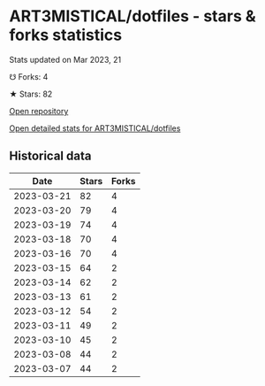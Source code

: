 # ART3MISTICAL/dotfiles - stars & forks statistics

Stats updated on Mar 2023, 21

☋ Forks: 4

★ Stars: 82

[Open repository](https://github.com/ART3MISTICAL/dotfiles)

[Open detailed stats for ART3MISTICAL/dotfiles](https://reviewgithub.com/rep/ART3MISTICAL/dotfiles)

## Historical data
| Date | Stars | Forks |
|------|-------|-------|
| 2023-03-21 | 82 | 4 | 
| 2023-03-20 | 79 | 4 | 
| 2023-03-19 | 74 | 4 | 
| 2023-03-18 | 70 | 4 | 
| 2023-03-16 | 70 | 4 | 
| 2023-03-15 | 64 | 2 | 
| 2023-03-14 | 62 | 2 | 
| 2023-03-13 | 61 | 2 | 
| 2023-03-12 | 54 | 2 | 
| 2023-03-11 | 49 | 2 | 
| 2023-03-10 | 45 | 2 | 
| 2023-03-08 | 44 | 2 | 
| 2023-03-07 | 44 | 2 | 

